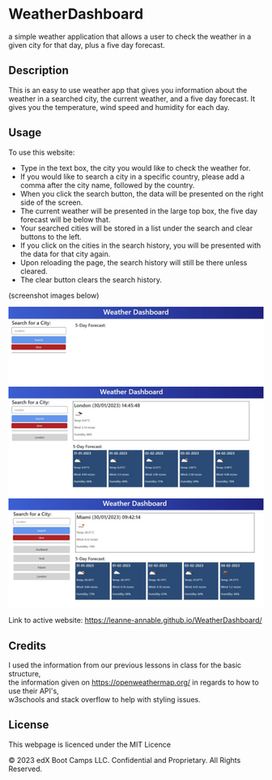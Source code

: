 # WeatherDashboard
a simple weather application that allows a user to check the weather in a given city for that day, plus a five day forecast.

## Description 

This is an easy to use weather app that gives you information about the weather in a searched city, the current weather, and a five day forecast.
It gives you the temperature, wind speed and humidity for each day.


## Usage 

To use this website:
- Type in the text box, the city you would like to check the weather for.
- If you would like to search a city in a specific country, please add a comma after the city name, followed by the country.
- When you click the search button, the data will be presented on the right side of the screen.
- The current weather will be presented in the large top box, the five day forecast will be below that.
- Your searched cities will be stored in a list under the search and clear buttons to the left.
- If you click on the cities in the search history, you will be presented with the data for that city again.
- Upon reloading the page, the search history will still be there unless cleared.
- The clear button clears the search history.


(screenshot images below)

![StartScreen](./assets/images/startPage.jpg)<br>
![enterCity](./assets/images/entercity.jpg)<br>
![savedSearch](./assets/images/forecast.jpg)<br>



Link to active website: https://leanne-annable.github.io/WeatherDashboard/


## Credits

I used the information from our previous lessons in class for the basic structure,<br> 
the information given on https://openweathermap.org/ in regards to how to use their API's,<br>
w3schools and stack overflow to help with styling issues.<br>


## License

This webpage is licenced under the MIT Licence

© 2023 edX Boot Camps LLC. Confidential and Proprietary. All Rights Reserved.